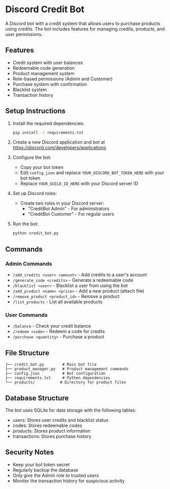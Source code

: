 # Discord Credit Bot

A Discord bot with a credit system that allows users to purchase products using credits. The bot includes features for managing credits, products, and user permissions.

## Features

- Credit system with user balances
- Redeemable code generation
- Product management system
- Role-based permissions (Admin and Customer)
- Purchase system with confirmation
- Blacklist system
- Transaction history

## Setup Instructions

1. Install the required dependencies:
   ```bash
   pip install -r requirements.txt
   ```

2. Create a new Discord application and bot at https://discord.com/developers/applications

3. Configure the bot:
   - Copy your bot token
   - Edit `config.json` and replace `YOUR_DISCORD_BOT_TOKEN_HERE` with your bot token
   - Replace `YOUR_GUILD_ID_HERE` with your Discord server ID

4. Set up Discord roles:
   - Create two roles in your Discord server:
     - "CreditBot Admin" - For administrators
     - "CreditBot Customer" - For regular users

5. Run the bot:
   ```bash
   python credit_bot.py
   ```

## Commands

### Admin Commands
- `/add_credits <user> <amount>` - Add credits to a user's account
- `/generate_code <credits>` - Generate a redeemable code
- `/blacklist <user>` - Blacklist a user from using the bot
- `/add_product <name> <price>` - Add a new product (attach file)
- `/remove_product <product_id>` - Remove a product
- `/list_products` - List all available products

### User Commands
- `/balance` - Check your credit balance
- `/redeem <code>` - Redeem a code for credits
- `/purchase <quantity>` - Purchase a product

## File Structure
```
├── credit_bot.py        # Main bot file
├── product_manager.py   # Product management commands
├── config.json          # Bot configuration
├── requirements.txt     # Python dependencies
└── products/           # Directory for product files
```

## Database Structure

The bot uses SQLite for data storage with the following tables:
- users: Stores user credits and blacklist status
- codes: Stores redeemable codes
- products: Stores product information
- transactions: Stores purchase history

## Security Notes

- Keep your bot token secret
- Regularly backup the database
- Only give the Admin role to trusted users
- Monitor the transaction history for suspicious activity 